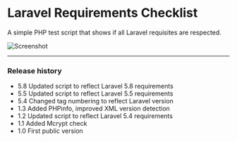 # Laravel Requirements Checklist

A simple PHP test script that shows if all Laravel requisites are respected.


![Screenshot](/../screenshots/screenshot.png?raw=true "Screenshot")

---

### Release history

 - 5.8 Updated script to reflect Laravel 5.8 requirements
 - 5.5  Updated script to reflect Laravel 5.5 requirements
 - 5.4  Changed tag numbering to reflect Laravel version
 - 1.3 	Added PHPinfo, improved XML version detection
 - 1.2 	Updated script to reflect Laravel 5.4 requirements
 - 1.1 	Added Mcrypt check
 - 1.0 	First public version
